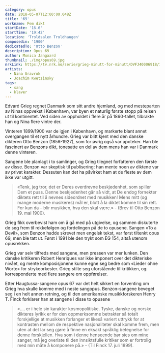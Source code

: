 ```yaml
---
category: opus
date: 2018-05-07T12:00:00.048Z
title: '69'
workname: Fem dikt
startDate: '16.6'
startTime: '19:42'
location: 'Troldsalen Troldhaugen'
composedin: '1900'
dedicatedTo: 'Otto Benzon'
description: Opus 69
author: Monica Jangaard
thumbnail: ./img/opus69.jpg
nrkLink: https://tv.nrk.no/serie/grieg-minutt-for-minutt/DVFJ40006918/16-06-2018
artists:
  - Nina Gravrok
  - Joachim Kwetzinsky
tags:
  - sang
  - klaver
---
```

Edvard Grieg regnet Danmark som sitt andre hjemland, og med mesteparten av Ninas oppvekst i København, var byen et naturlig første stopp på reisen ut til kontinentet. Ved siden av oppholdet i flere år på 1860-tallet, tilbrakte han og Nina flere vintre der.

Vinteren 1899/1900 var de igjen i København, og markerte blant annet overgangen til et nytt århundre. Grieg var blitt kjent med den danske dikteren Otto Benzon (1856-1927), som for øvrig også var apoteker. Han ble fascinert av Benzons dikt, tonesatte en del av dem mens han var i Danmark denne vinteren.

Sangene ble planlagt i to samlinger, og Grieg tilegnet forfatteren den første av disse. Benzon var skeptisk til publisering; han mente noen av diktene var av privat karakter. Dessuten kan det ha påvirket ham at de fleste av dem ikke var utgitt.

> «Tenk, jeg tror, det er Deres overdrevne beskjedenhet, som spiller Dem et puss. Denne beskjedenhet går så vidt, at De endog fornekter diktets rett til å nevnes sideordnet med musikken! Mens mitt (og mange moderne musikeres) mål er, blott å la diktet komme til sin rett. For kun da – blir musikken, hva den skal være.» - (Brev til Otto Benzon 19. mai 1900).

Grieg fikk overbevist ham om å gå med på utgivelse, og sammen diskuterte de seg frem til rekkefølgen og fordelingen på de to opusene. Sangen «To a Devil», som Benzon hadde skrevet men engelsk tekst, var først tiltenkt opus 69, men ble tatt ut. Først i 1991 ble den trykt som EG 154, altså utenom opusrekken.

Grieg var selv tilfreds med sangene, men pressen var mer lunken. Den danske kritikeren Robert Henriques var ikke imponert over det dikteriske nivået, og mente komposisjonene kunne egne seg bedre som «Lieder ohne Worte» for strykeorkester. Grieg stilte seg uforstående til kritikken, og korresponderte med flere sangere om oppførelser.

Etter Haugtussa-sangene opus 67 var det helt sikkert en forventing om Grieg hva skulle komme med i neste sangopus. Benzon-sangene beveget seg i en helt annen retning, og til den amerikanske musikkforskeren Henry T. Finck forklarer han at sangene i disse to opusene

> «…. er i hele sin karakter kosmopolitiske. Tyske, danske og norske dikteres lyrikk er for den oppmerksomme betrakter så totalt forskjellige at musikken forlanger et likeså variert uttrykk for at kontrasten mellom de respektive nasjonaliteter skal komme frem, men uten at det lar seg gjøre å finne en eksakt språklig betegnelse for denne forskjellen. Hva som i denne henseende bør sies om mine sanger, må jeg overlate til den innsiktsfulle kritiker som er fortrolig med min måte å komponere på.» - (Til Finck 17. juli 1899).
